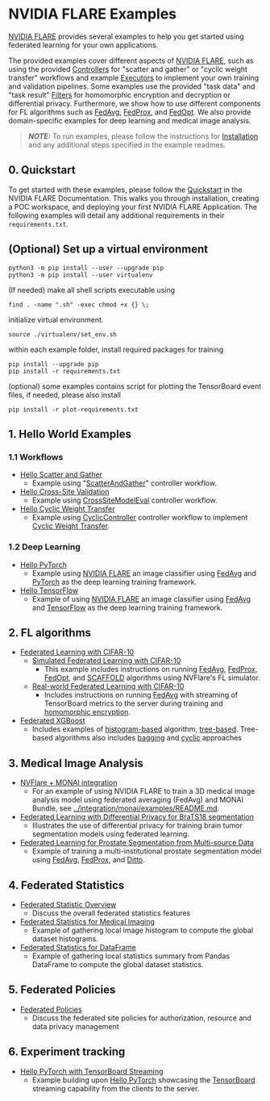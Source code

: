 # NVIDIA FLARE Examples

[NVIDIA FLARE](https://nvflare.readthedocs.io/en/main/index.html) provides several examples to help you get started using federated learning for your own applications.

The provided examples cover different aspects of [NVIDIA FLARE](https://nvflare.readthedocs.io/en/main/index.html), such as using the provided [Controllers](https://nvflare.readthedocs.io/en/main/programming_guide/controllers.html) for "scatter and gather" or "cyclic weight transfer" workflows and example [Executors](https://nvflare.readthedocs.io/en/main/apidocs/nvflare.apis.executor.html) to implement your own training and validation pipelines. Some examples use the provided "task data" and "task result" [Filters](https://nvflare.readthedocs.io/en/main/apidocs/nvflare.apis.html?#module-nvflare.apis.filter) for homomorphic encryption and decryption or differential privacy. Furthermore, we show how to use different components for FL algorithms such as [FedAvg](https://arxiv.org/abs/1602.05629), [FedProx](https://arxiv.org/abs/1812.06127), and [FedOpt](https://arxiv.org/abs/2003.00295). We also provide domain-specific examples for deep learning and medical image analysis.

> **_NOTE:_** To run examples, please follow the instructions for [Installation](https://nvflare.readthedocs.io/en/main/quickstart.html) and any additional steps specified in the example readmes.

## 0. Quickstart
To get started with these examples, please follow the [Quickstart](https://nvflare.readthedocs.io/en/main/quickstart.html) in the NVIDIA FLARE Documentation.  This walks you through installation, creating a POC workspace, and deploying your first NVIDIA FLARE Application.  The following examples will detail any additional requirements in their `requirements.txt`.
## (Optional) Set up a virtual environment
```
python3 -m pip install --user --upgrade pip
python3 -m pip install --user virtualenv
```
(If needed) make all shell scripts executable using
```
find . -name ".sh" -exec chmod +x {} \;
```
initialize virtual environment.
```
source ./virtualenv/set_env.sh
```
within each example folder, install required packages for training
```
pip install --upgrade pip
pip install -r requirements.txt
```
(optional) some examples contains script for plotting the TensorBoard event files, if needed, please also install
```
pip install -r plot-requirements.txt
```

## 1. Hello World Examples
### 1.1 Workflows
* [Hello Scatter and Gather](./hello-world/hello-numpy-sag/README.md)
    * Example using "[ScatterAndGather](https://nvflare.readthedocs.io/en/main/apidocs/nvflare.app_common.workflows.scatter_and_gather.html)" controller workflow.
* [Hello Cross-Site Validation](./hello-world/hello-numpy-cross-val/README.md)
    * Example using [CrossSiteModelEval](https://nvflare.readthedocs.io/en/main/apidocs/nvflare.app_common.workflows.cross_site_model_eval.html) controller workflow.
* [Hello Cyclic Weight Transfer](./hello-world/hello-cyclic/README.md)
    * Example using [CyclicController](https://nvflare.readthedocs.io/en/main/apidocs/nvflare.app_common.workflows.cyclic_ctl.html) controller workflow to implement [Cyclic Weight Transfer](https://pubmed.ncbi.nlm.nih.gov/29617797/).
### 1.2 Deep Learning
* [Hello PyTorch](./hello-world/hello-pt/README.md)
  * Example using [NVIDIA FLARE](https://nvflare.readthedocs.io/en/main/index.html) an image classifier using [FedAvg]([FedAvg](https://arxiv.org/abs/1602.05629)) and [PyTorch](https://pytorch.org/) as the deep learning training framework.
* [Hello TensorFlow](./hello-world/hello-tf2/README.md)
  * Example of using [NVIDIA FLARE](https://nvflare.readthedocs.io/en/main/index.html) an image classifier using [FedAvg]([FedAvg](https://arxiv.org/abs/1602.05629)) and [TensorFlow](https://tensorflow.org/) as the deep learning training framework.

## 2. FL algorithms
* [Federated Learning with CIFAR-10](./advanced/cifar10/README.md)
  * [Simulated Federated Learning with CIFAR-10](./advanced/cifar10/cifar10-sim/README.md)
    * This example includes instructions on running [FedAvg](https://arxiv.org/abs/1602.05629), 
  [FedProx](https://arxiv.org/abs/1812.06127), [FedOpt](https://arxiv.org/abs/2003.00295), 
  and [SCAFFOLD](https://arxiv.org/abs/1910.06378) algorithms using NVFlare's FL simulator.
  * [Real-world Federated Learning with CIFAR-10](./advanced/cifar10/cifar10-real-world/README.md)
    * Includes instructions on running [FedAvg](https://arxiv.org/abs/1602.05629) with streaming 
  of TensorBoard metrics to the server during training 
  and [homomorphic encryption](https://developer.nvidia.com/blog/federated-learning-with-homomorphic-encryption/).
* [Federated XGBoost](./advanced/xgboost/README.md)
  * Includes examples of [histogram-based](./advanced/xgboost/histogram-based/README.md) algorithm, [tree-based](./advanced/xgboost/tree-based/README.md). Tree-based algorithms also includes [bagging](./advanced/xgboost/tree-based/job_configs/bagging_base) and [cyclic](./advanced/xgboost/tree-based/job_configs/cyclic_base) approaches 

## 3. Medical Image Analysis
* [NVFlare + MONAI integration](../integration/monai/README.md)
  * For an example of using NVIDIA FLARE to train a 3D medical image analysis model using federated averaging (FedAvg) and MONAI Bundle, see [../integration/monai/examples/README.md](../integration/monai/examples/README.md).
* [Federated Learning with Differential Privacy for BraTS18 segmentation](./advanced/brats18/README.md)
   * Illustrates the use of differential privacy for training brain tumor segmentation models using federated learning.
* [Federated Learning for Prostate Segmentation from Multi-source Data](./advanced/prostate/README.md)
  * Example of training a multi-institutional prostate segmentation model using [FedAvg](https://arxiv.org/abs/1602.05629), [FedProx](https://arxiv.org/abs/1812.06127), and [Ditto](https://arxiv.org/abs/2012.04221).

## 4. Federated Statistics
* [Federated Statistic Overview](./advanced/federated-statistics/README.md)
  * Discuss the overall federated statistics features 
* [Federated Statistics for Medical Imaging](./advanced/federated-statistics/image_stats/README.md)
  * Example of gathering local image histogram to compute the global dataset histograms.
* [Federated Statistics for DataFrame](./advanced/federated-statistics/df_stats/README.md)
  * Example of gathering local statistics summary from Pandas DataFrame to compute the global dataset statistics.

## 5. Federated Policies
* [Federated Policies](./advanced/federated-policies/README.rst) 
  * Discuss the federated site policies for authorization, resource and data privacy management

## 6. Experiment tracking
* [Hello PyTorch with TensorBoard Streaming](./advanced/tensorboard-streaming/README.md)
  * Example building upon [Hello PyTorch](./basic/hello-pt/README.md) showcasing the [TensorBoard](https://tensorflow.org/tensorboard) streaming capability from the clients to the server.
